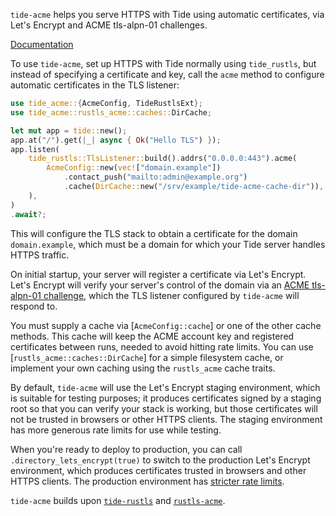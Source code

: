 `tide-acme` helps you serve HTTPS with Tide using automatic certificates, via
Let's Encrypt and ACME tls-alpn-01 challenges.

[Documentation](https://docs.rs/tide-acme)

To use `tide-acme`, set up HTTPS with Tide normally using `tide_rustls`, but
instead of specifying a certificate and key, call the `acme` method to
configure automatic certificates in the TLS listener:

```rust
use tide_acme::{AcmeConfig, TideRustlsExt};
use tide_acme::rustls_acme::caches::DirCache;

let mut app = tide::new();
app.at("/").get(|_| async { Ok("Hello TLS") });
app.listen(
    tide_rustls::TlsListener::build().addrs("0.0.0.0:443").acme(
        AcmeConfig::new(vec!["domain.example"])
            .contact_push("mailto:admin@example.org")
            .cache(DirCache::new("/srv/example/tide-acme-cache-dir")),
    ),
)
.await?;
```

This will configure the TLS stack to obtain a certificate for the domain
`domain.example`, which must be a domain for which your Tide server handles
HTTPS traffic.

On initial startup, your server will register a certificate via Let's Encrypt.
Let's Encrypt will verify your server's control of the domain via an [ACME
tls-alpn-01 challenge](https://tools.ietf.org/html/rfc8737), which the TLS
listener configured by `tide-acme` will respond to.

You must supply a cache via [`AcmeConfig::cache`] or one of the other cache
methods. This cache will keep the ACME account key and registered certificates
between runs, needed to avoid hitting rate limits. You can use
[`rustls_acme::caches::DirCache`] for a simple filesystem cache, or implement
your own caching using the `rustls_acme` cache traits.

By default, `tide-acme` will use the Let's Encrypt staging environment, which
is suitable for testing purposes; it produces certificates signed by a staging
root so that you can verify your stack is working, but those certificates will
not be trusted in browsers or other HTTPS clients. The staging environment has
more generous rate limits for use while testing.

When you're ready to deploy to production, you can call
`.directory_lets_encrypt(true)` to switch to the production Let's Encrypt
environment, which produces certificates trusted in browsers and other HTTPS
clients. The production environment has [stricter rate
limits](https://letsencrypt.org/docs/rate-limits/).

`tide-acme` builds upon [`tide-rustls`](https://crates.io/crates/tide-rustls)
and [`rustls-acme`](https://crates.io/crates/rustls-acme).
